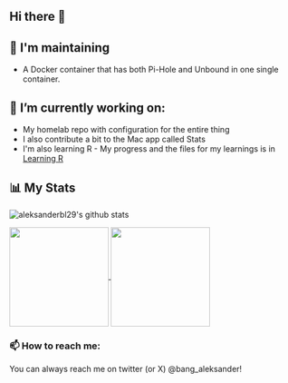 ## Hi there 👋

## 📌 I'm maintaining
- A Docker container that has both Pi-Hole and Unbound in one single container.

## 🔭 I’m currently working on:
- My homelab repo with configuration for the entire thing
- I also contribute a bit to the Mac app called Stats
- I'm also learning R - My progress and the files for my learnings is in [Learning R](https://github.com/aleksanderbl29/learning-r)

## 📊 My Stats

![aleksanderbl29's github stats](https://github-readme-stats.vercel.app/api?username=aleksanderbl29&show_icons=true&count_private=true&theme=transparent&hide=stars)

<a href="https://github.com/anuraghazra/github-readme-stats">
  <img height=175 align="center" src="https://github-readme-streak-stats.herokuapp.com/?user=?aleksanderbl29&theme=transparent&count_private=true&theme=transparent" />
</a>
<a href="https://github.com/anuraghazra/convoychat">
  <img height=175 align="center" src="https://github-readme-stats.vercel.app/api/top-langs/?username=aleksanderbl29&layout=compact&theme=transparent&card_width=240" />
</a>

### 📫 How to reach me:
You can always reach me on twitter (or X) @bang_aleksander!


<!--
**aleksanderbl29/aleksanderbl29** is a ✨ _special_ ✨ repository because its `README.md` (this file) appears on your GitHub profile.

Here are some ideas to get you started:

- 🔭 I’m currently working on ...
- 🌱 I’m currently learning ...
- 👯 I’m looking to collaborate on ...
- 🤔 I’m looking for help with ...
- 💬 Ask me about ...
- 📫 How to reach me: ...
- 😄 Pronouns: ...
- ⚡ Fun fact: ...
-->
